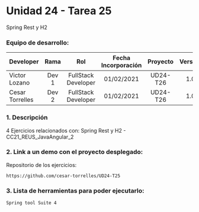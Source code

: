 # Unidad 24 - Tarea 25
Spring Rest y H2

### Equipo de desarrollo:

| Developer | Rama | Rol | Fecha Incorporación | Proyecto | Versión |
| --- | :---:  | :---:  | :---:  | :---: | :---:  |
| Victor Lozano | Dev 1 | FullStack Developer | 01/02/2021 | UD24-T26 | 1.0  |
| Cesar Torrelles | Dev 2 | FullStack Developer | 01/02/2021 |  UD24-T26   | 1.0  | 


### 1. Descripción

4 Ejercicios  relacionados con:
Spring Rest y H2 - 
CC21_REUS_JavaAngular_2

###  2. Link a un demo con el proyecto desplegado:

Repositorio de los ejercicios:
```
https://github.com/cesar-torrelles/UD24-T25
```
###   3. Lista de herramientas para poder ejecutarlo:
```
Spring tool Suite 4
```


